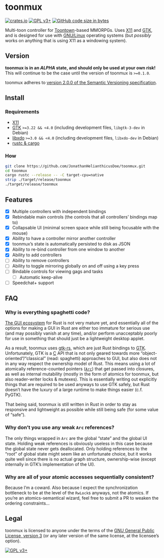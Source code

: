 # toonmux

[![crates.io](https://img.shields.io/crates/v/toonmux)](https://crates.io/crates/toonmux)
[![GPL v3+](https://img.shields.io/badge/license-GNU%20GPL%20v3%2B-bd0000)](./LICENSE)
[![GitHub code size in bytes](https://img.shields.io/github/languages/code-size/JonathanHelianthicusDoe/toonmux)](https://github.com/JonathanHelianthicusDoe/toonmux)

Multi-toon controller for
[Toontown](https://en.wikipedia.org/wiki/Toontown_Online)-based MMORPGs. Uses
[X11](https://en.wikipedia.org/wiki/X_Window_System) and
[GTK](https://en.wikipedia.org/wiki/GTK), and is designed for use with
[GNU/Linux](https://en.wikipedia.org/wiki/Linux) operating systems (but
*possibly* works on anything that is using X11 as a windowing system).

## Version

**toonmux is in an *ALPHA* state, and should only be used at your own risk!**
This will continue to be the case until the version of toonmux is `>=0.1.0`.

toonmux adheres to [version 2.0.0 of the Semantic Versioning
specification](https://semver.org/spec/v2.0.0.html).

## Install

### Requirements

* [X11](https://en.wikipedia.org/wiki/X_Window_System)
* [GTK](https://en.wikipedia.org/wiki/GTK) `>=3.22 && <4.0` (including
  development files, `libgtk-3-dev` in Debian)
* [libxdo](https://www.semicomplete.com/projects/xdotool/) `>=3.0 && <4.0`
  (including development files, `libxdo-dev` in Debian)
* [rustc &amp; cargo](https://rustup.rs/)

### How

```bash
git clone https://github.com/JonathanHelianthicusDoe/toonmux.git
cd toonmux
cargo rustc --release -- -C target-cpu=native
strip ./target/release/toonmux
./target/release/toonmux
```

## Features

* [x] Multiple controllers with independent bindings
* [x] Rebindable main controls (the controls that all controllers&rsquo;
      bindings map to)
* [x] Collapsable UI (minimal screen space while still being focusable with the
      mouse)
* [x] Ability to have a controller mirror another controller
* [x] toonmux&rsquo;s state is automatically persisted to disk as JSON
* [x] Ability to re-bind controller from one window to another
* [x] Ability to add controllers
* [ ] Ability to remove controllers
* [ ] Ability to toggle mirroring globally on and off using a key press
* [ ] Bindable controls for viewing gags and tasks
    * [ ] Automatic keep-alive
* [ ] Speedchat+ support

## FAQ

### Why is everything spaghetti code?

[The GUI ecosystem](https://areweguiyet.com/) for Rust is not very mature yet,
and essentially all of the options for making a GUI in Rust are either too
immature for serious use (and may possibly vanish at any time), and/or perform
unacceptably poorly for use in something that should just be a lightweight
desktop applet.

As a result, toonmux uses [gtk-rs](https://gtk-rs.org/), which are just Rust
bindings to [GTK](https://en.wikipedia.org/wiki/GTK). Unfortunately, GTK is a
[C](https://en.wikipedia.org/wiki/C_%28programming_language%29) API that is not
only geared towards more &ldquo;object-oriented&rdquo;/&ldquo;classical&rdquo;
(read: spaghetti) approaches to GUI, but also does not in any way respect the
ownership model of Rust. This means using a lot of atomically reference-counted
pointers ([`Arc`](https://doc.rust-lang.org/std/sync/struct.Arc.html)) that get
passed into closures, as well as internal mutability (mostly in the form of
atomics for toonmux, but also reader-writer locks &amp; mutexes). This is
essentially writing out explicitly things that are required to be used anyways
to use GTK safely, but Rust doesn&rsquo;t have the luxury of a large runtime to
make things easier (c.f. PyGTK).

That being said, toonmux is still written in Rust in order to stay as
responsive and lightweight as possible while still being safe (for some value
of &ldquo;safe&rdquo;).

### Why don&rsquo;t you use any weak `Arc` references?

The only things wrapped in `Arc` are the global &ldquo;state&rdquo; and the
global UI state. Holding weak references is obviously useless in this case
because the global state never gets deallocated. Only holding references to the
&ldquo;root&rdquo; of global state might seem like an unfortunate choice, but
it works quite well since there is no actual graph structure, ownership-wise
(except internally in GTK&rsquo;s implementation of the UI).

### Why are all of your atomic accesses sequentially consistent?

Because I&rsquo;m a coward. Also because I expect the synchronization
bottleneck to be at the level of the `RwLock`s anyways, not the atomics. If
you&rsquo;re an atomics-semantical wizard, feel free to submit a PR to weaken
the ordering constraints&hellip;

## Legal

toonmux is licensed to anyone under the terms of the [GNU General Public
License, version 3](https://www.gnu.org/licenses/gpl-3.0.html) (or any later
version of the same license, at the licensee&rsquo;s option).

[![GPL v3+](https://www.gnu.org/graphics/gplv3-or-later.png
"GPL v3+")](https://www.gnu.org/licenses/gpl-3.0.html)
